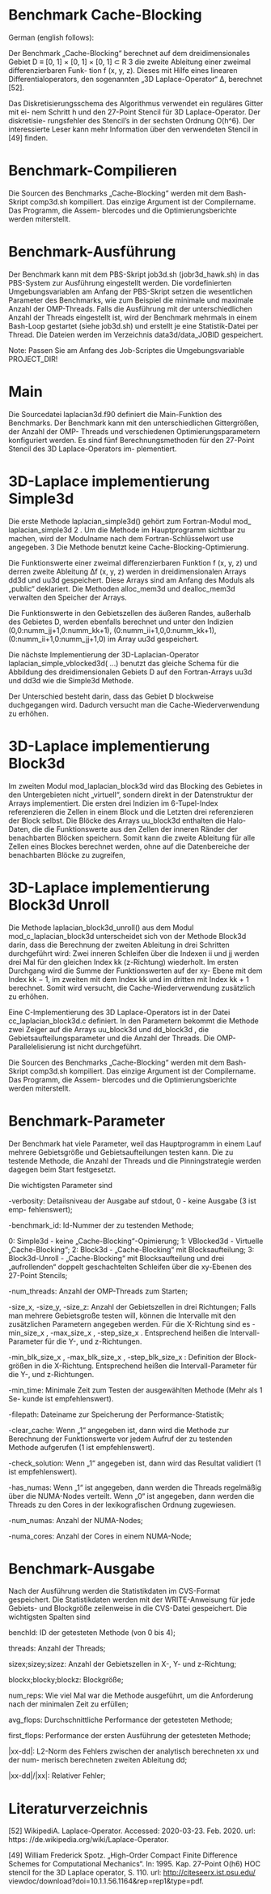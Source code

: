  Benchmark Cache-Blocking
=
German (english follows):

Der Benchmark „Cache-Blocking“ berechnet auf dem dreidimensionales Gebiet D ≡
[0, 1] × [0, 1] × [0, 1] ⊂ R 3 die zweite Ableitung einer zweimal differenzierbaren Funk-
tion f (x, y, z). Dieses mit Hilfe eines linearen Differentialoperators, den sogenannten
„3D Laplace-Operator“ ∆, berechnet [52].

Das Diskretisierungsschema des Algorithmus verwendet ein reguläres Gitter mit ei-
nem Schritt h und den 27-Point Stencil für 3D Laplace-Operator. Der diskretisie-
rungsfehler des Stencil’s in der sechsten Ordnung O(h^6). Der interessierte Leser
kann mehr Information über den verwendeten Stencil in [49] finden.

Benchmark-Compilieren
=
Die Sourcen des Benchmarks „Cache-Blocking“ werden mit dem Bash-Skript comp3d.sh
kompiliert. Das einzige Argument ist der Compilername. Das Programm, die Assem-
blercodes und die Optimierungsberichte werden miterstellt.

Benchmark-Ausführung
=
Der Benchmark kann mit dem PBS-Skript job3d.sh (jobr3d_hawk.sh) in das PBS-System zur
Ausführung eingestellt werden. Die vordefinierten Umgebungsvariablen am Anfang
der PBS-Skript setzen die wesentlichen Parameter des Benchmarks, wie zum Beispiel
die minimale und maximale Anzahl der OMP-Threads. Falls die Ausführung mit der
unterschiedlichen Anzahl der Threads eingestellt ist, wird der Benchmark mehrmals
in einem Bash-Loop gestartet (siehe job3d.sh) und erstellt je eine Statistik-Datei
per Thread. Die Dateien werden im Verzeichnis data3d/data_JOBID gespeichert. 

Note: Passen Sie am Anfang des Job-Scriptes die Umgebungsvariable PROJECT_DIR!

Main
=
Die Sourcedatei laplacian3d.f90 definiert die Main-Funktion des Benchmarks.
Der Benchmark kann mit den unterschiedlichen Gittergrößen, der Anzahl der OMP-
Threads und verschiedenen Optimierungsparametern konfiguriert werden. Es sind
fünf Berechnungsmethoden für den 27-Point Stencil des 3D Laplace-Operators im-
plementiert.

3D-Laplace implementierung Simple3d
=

Die erste Methode laplacian_simple3d() gehört zum Fortran-Modul mod_
laplacian_simple3d 2 . Um die Methode im Hauptprogramm sichtbar zu machen,
wird der Modulname nach dem Fortran-Schlüsselwort use angegeben. 3 Die Methode
benutzt keine Cache-Blocking-Optimierung.

Die Funktionswerte einer zweimal differenzierbaren Funktion f (x, y, z) und derren
zweite Ableitung ∆f (x, y, z) werden in dreidimensionalen Arrays dd3d und uu3d
gespeichert. Diese Arrays sind am Anfang des Moduls als „public“ deklariert. Die
Methoden alloc_mem3d und dealloc_mem3d verwalten den Speicher der Arrays.

Die Funktionswerte in den Gebietszellen des äußeren Randes, außerhalb des Gebietes
D, werden ebenfalls berechnet und unter den Indizien (0,0:numm_jj+1,0:numm_kk+1),
(0:numm_ii+1,0,0:numm_kk+1), (0:numm_ii+1,0:numm_jj+1,0) im Array uu3d gespeichert.

Die nächste Implementierung der 3D-Laplacian-Operator laplacian_simple_vblocked3d(
...) benutzt das gleiche Schema für die Abbildung des dreidimensionalen Gebiets D
auf den Fortran-Arrays uu3d und dd3d wie die Simple3d Methode.

Der Unterschied besteht darin, dass das Gebiet D blockweise duchgegangen wird.
Dadurch versucht man die Cache-Wiederverwendung zu erhöhen.

3D-Laplace implementierung Block3d
=

Im zweiten Modul mod_laplacian_block3d wird das Blocking des Gebietes in den Untergebieten 
nicht „virtuell“, sondern direkt in der Datenstruktur der Arrays implementiert.
Die ersten drei Indizien im 6-Tupel-Index referenzieren die Zellen in einem Block und
die Letzten drei referenzieren der Block selbst. Die Blöcke des Arrays uu_block3d
enthalten die Halo-Daten, die die Funktionswerte aus den Zellen der inneren Ränder
der benachbarten Blöcken speichern. Somit kann die zweite Ableitung für alle Zellen
eines Blockes berechnet werden, ohne auf die Datenbereiche der benachbarten Blöcke
zu zugreifen,


3D-Laplace implementierung Block3d Unroll
=

Die  Methode laplacian_block3d_unroll() aus dem Modul mod_c_laplacian_block3d
unterscheidet sich von der Methode Block3d darin, dass die Berechnung der
zweiten Ableitung in drei Schritten durchgeführt wird: Zwei inneren Schleifen über
die Indexen ii und jj werden drei Mal für den gleichen Index kk (z-Richtung)
wiederholt. Im ersten Durchgang wird die Summe der Funktionswerten auf der xy-
Ebene mit dem Index kk − 1, im zweiten mit dem Index kk und im dritten mit Index
kk + 1 berechnet. Somit wird versucht, die Cache-Wiederverwendung zusätzlich zu
erhöhen.

Eine C-Implementierung des 3D Laplace-Operators ist in der Datei cc_laplacian_block3d.c
definiert. In den Parametern bekommt die Methode zwei Zeiger auf die Arrays uu_block3d
und dd_block3d , die Gebietsaufteilungsparameter und die Anzahl der
Threads. Die OMP-Parallelelisierung ist nicht durchgeführt.

Die Sourcen des Benchmarks „Cache-Blocking“ werden mit dem Bash-Skript comp3d.sh
kompiliert. Das einzige Argument ist der Compilername. Das Programm, die Assem-
blercodes und die Optimierungsberichte werden miterstellt.

Benchmark-Parameter
=

Der Benchmark hat viele Parameter, weil das Hauptprogramm in einem Lauf mehrere
Gebietsgröße und Gebietsaufteilungen testen kann. Die zu testende Methode, die
Anzahl der Threads und die Pinningstrategie werden dagegen beim Start festgesetzt.

Die wichtigsten Parameter sind

-verbosity: Detailsniveau der Ausgabe auf stdout, 0 - keine Ausgabe (3 ist emp-
fehlenswert);

-benchmark_id: Id-Nummer der zu testenden Methode;

0: Simple3d - keine „Cache-Blocking“-Opimierung;
1: VBlocked3d - Virtuelle „Cache-Blocking“;
2: Block3d - „Cache-Blocking“ mit Blocksaufteilung;
3: Block3d-Unroll - „Cache-Blocking“ mit Blocksaufteilung und drei „aufrollenden“
doppelt geschachtelten Schleifen über die xy-Ebenen des 27-Point Stencils;

-num_threads: Anzahl der OMP-Threads zum Starten;

-size_x, -size_y, -size_z: Anzahl der Gebietszellen in drei Richtungen; Falls man
mehrere Gebietsgroße testen will, können die Intervalle mit den zusätzlichen
Parametern angegeben werden. Für die X-Richtung sind es -min_size_x ,
-max_size_x , -step_size_x . Entsprechend heißen die Intervall-Parameter
für die Y-, und z-Richtungen.

-min_blk_size_x , -max_blk_size_x , -step_blk_size_x : Definition der Block-
größen in die X-Richtung. Entsprechend heißen die Intervall-Parameter für die
Y-, und z-Richtungen.

-min_time: Minimale Zeit zum Testen der ausgewählten Methode (Mehr als 1 Se-
kunde ist empfehlenswert).

-filepath: Dateiname zur Speicherung der Performance-Statistik;

-clear_cache: Wenn „1“ angegeben ist, dann wird die Methode zur Berechnung der
Funktionswerte vor jedem Aufruf der zu testenden Methode aufgerufen (1 ist
empfehlenswert).

-check_solution: Wenn „1“ angegeben ist, dann wird das Resultat validiert (1 ist
empfehlenswert).

-has_numas: Wenn „1“ ist angegeben, dann werden die Threads regelmäßig über die
NUMA-Nodes verteilt. Wenn „0“ ist angegeben, dann werden die Threads zu
den Cores in der lexikografischen Ordnung zugewiesen.


-num_numas: Anzahl der NUMA-Nodes;

-numa_cores: Anzahl der Cores in einem NUMA-Node;


Benchmark-Ausgabe
=

Nach der Ausführung werden die Statistikdaten im CVS-Format gespeichert. Die
Statistikdaten werden mit der WRITE-Anweisung für jede Gebiets- und Blockgröße
zeilenweise in die CVS-Datei gespeichert. Die wichtigsten Spalten sind

benchId: ID der getesteten Methode (von 0 bis 4);

threads: Anzahl der Threads;

sizex;sizey;sizez: Anzahl der Gebietszellen in X-, Y- und z-Richtung;

blockx;blocky;blockz: Blockgröße;

num_reps: Wie viel Mal war die Methode ausgeführt, um die Anforderung nach der
minimalen Zeit zu erfüllen;

avg_flops: Durchschnittliche Performance der getesteten Methode;

first_flops: Performance der ersten Ausführung der getesteten Methode;

|xx-dd|: L2-Norm des Fehlers zwischen der analytisch berechneten xx und der num-
merisch berechneten zweiten Ableitung dd;

|xx-dd|/|xx|: Relativer Fehler;


Literaturverzeichnis
=

[52] WikipediA. Laplace-Operator. Accessed: 2020-03-23. Feb. 2020. url: https:
//de.wikipedia.org/wiki/Laplace-Operator.

[49] William Frederick Spotz. „High-Order Compact Finite Difference Schemes for
Computational Mechanics“. In: 1995. Kap. 27-Point O(h6) HOC stencil for
the 3D Laplace operator, S. 110. url: http://citeseerx.ist.psu.edu/
viewdoc/download?doi=10.1.1.56.1164&rep=rep1&type=pdf.
